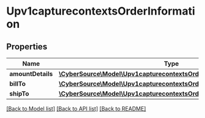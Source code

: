 # Upv1capturecontextsOrderInformation

## Properties
Name | Type | Description | Notes
------------ | ------------- | ------------- | -------------
**amountDetails** | [**\CyberSource\Model\Upv1capturecontextsOrderInformationAmountDetails**](Upv1capturecontextsOrderInformationAmountDetails.md) |  | [optional] 
**billTo** | [**\CyberSource\Model\Upv1capturecontextsOrderInformationBillTo**](Upv1capturecontextsOrderInformationBillTo.md) |  | [optional] 
**shipTo** | [**\CyberSource\Model\Upv1capturecontextsOrderInformationShipTo**](Upv1capturecontextsOrderInformationShipTo.md) |  | [optional] 

[[Back to Model list]](../README.md#documentation-for-models) [[Back to API list]](../README.md#documentation-for-api-endpoints) [[Back to README]](../README.md)


